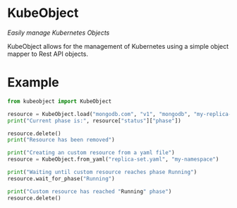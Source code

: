 # KubeObject

_Easily manage Kubernetes Objects_

KubeObject allows for the management of Kubernetes using a simple object mapper to Rest API objects.

# Example

``` python
from kubeobject import KubeObject

resource = KubeObject.load("mongodb.com", "v1", "mongodb", "my-replica-set", "my-namespace")
print("Current phase is:", resource["status"]["phase"])

resource.delete()
print("Resource has been removed")

print("Creating an custom resource from a yaml file")
resource = KubeObject.from_yaml("replica-set.yaml", "my-namespace")

print("Waiting until custom resource reaches phase Running")
resource.wait_for_phase("Running")

print("Custom resource has reached "Running" phase")
resource.delete()
```

